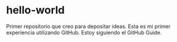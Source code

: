 # hello-world
Primer repositorio que creo para depositar ideas. 
Esta es mi primer experiencia utilizando GitHub. Estoy siguiendo el GitHub Guide. 
